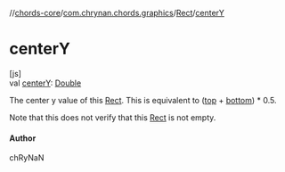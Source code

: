 //[chords-core](../../../index.md)/[com.chrynan.chords.graphics](../index.md)/[Rect](index.md)/[centerY](center-y.md)

# centerY

[js]\
val [centerY](center-y.md): [Double](https://kotlinlang.org/api/latest/jvm/stdlib/kotlin/-double/index.html)

The center y value of this [Rect](index.md). This is equivalent to ([top](top.md) + [bottom](bottom.md)) * 0.5.

Note that this does not verify that this [Rect](index.md) is not empty.

#### Author

chRyNaN
